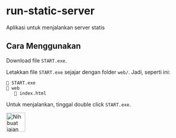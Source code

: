 # run-static-server
Aplikasi untuk menjalankan server statis

## Cara Menggunakan

Download file `START.exe`.

Letakkan file `START.exe` sejajar dengan folder `web/`. Jadi, seperti ini:

```
📄 START.exe
📂 web
   📄 index.html
```

Untuk menjalankan, tinggal double click `START.exe`.

<a href="https://www.nihbuatjajan.com/mzaini30" target="_blank"><img src="https://d4xyvrfd64gfm.cloudfront.net/buttons/default-cta.png" alt="Nih buat jajan" style="height: 51px !important;" ></a>